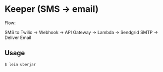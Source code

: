 # Keeper (SMS -> email)

Flow:

SMS to Twilio -> Webhook -> API Gateway -> Lambda -> Sendgrid SMTP -> Deliver Email

## Usage

```
$ lein uberjar
```
